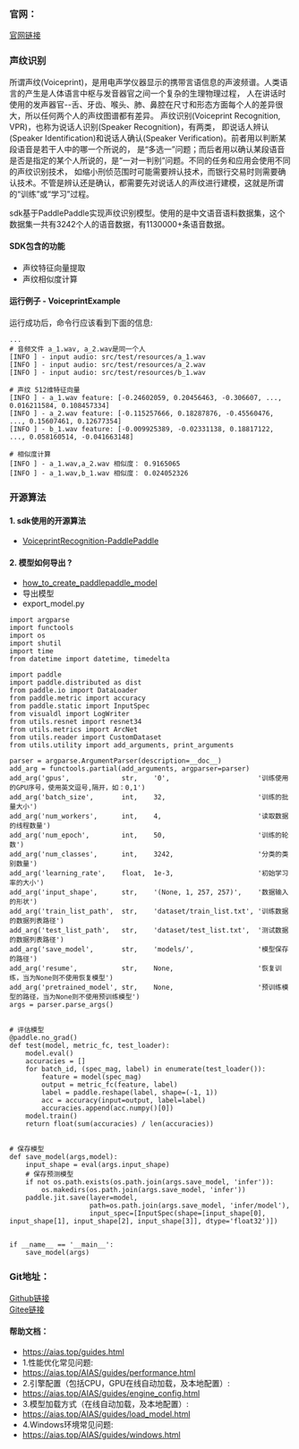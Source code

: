 ### 官网：
[官网链接](https://www.aias.top/)


### 声纹识别
所谓声纹(Voiceprint)，是用电声学仪器显示的携带言语信息的声波频谱。人类语言的产生是人体语言中枢与发音器官之间一个复杂的生理物理过程，
人在讲话时使用的发声器官--舌、牙齿、喉头、肺、鼻腔在尺寸和形态方面每个人的差异很大，所以任何两个人的声纹图谱都有差异。
声纹识别(Voiceprint Recognition, VPR)，也称为说话人识别(Speaker Recognition)，有两类，
即说话人辨认(Speaker Identification)和说话人确认(Speaker Verification)。前者用以判断某段语音是若干人中的哪一个所说的，
是“多选一”问题；而后者用以确认某段语音是否是指定的某个人所说的，是“一对一判别”问题。不同的任务和应用会使用不同的声纹识别技术，
如缩小刑侦范围时可能需要辨认技术，而银行交易时则需要确认技术。不管是辨认还是确认，都需要先对说话人的声纹进行建模，这就是所谓的“训练”或“学习”过程。

sdk基于PaddlePaddle实现声纹识别模型。使用的是中文语音语料数据集，这个数据集一共有3242个人的语音数据，有1130000+条语音数据。

#### SDK包含的功能
- 声纹特征向量提取
- 声纹相似度计算

#### 运行例子 - VoiceprintExample
运行成功后，命令行应该看到下面的信息:
```text
...
# 音频文件 a_1.wav, a_2.wav是同一个人
[INFO ] - input audio: src/test/resources/a_1.wav
[INFO ] - input audio: src/test/resources/a_2.wav
[INFO ] - input audio: src/test/resources/b_1.wav

# 声纹 512维特征向量
[INFO ] - a_1.wav feature: [-0.24602059, 0.20456463, -0.306607, ..., 0.016211584, 0.108457334]
[INFO ] - a_2.wav feature: [-0.115257666, 0.18287876, -0.45560476, ..., 0.15607461, 0.12677354]
[INFO ] - b_1.wav feature: [-0.009925389, -0.02331138, 0.18817122, ..., 0.058160514, -0.041663148]

# 相似度计算
[INFO ] - a_1.wav,a_2.wav 相似度： 0.9165065
[INFO ] - a_1.wav,b_1.wav 相似度： 0.024052326
```


### 开源算法
#### 1. sdk使用的开源算法
- [VoiceprintRecognition-PaddlePaddle](https://github.com/yeyupiaoling/VoiceprintRecognition-PaddlePaddle)
#### 2. 模型如何导出 ?
- [how_to_create_paddlepaddle_model](http://docs.djl.ai/docs/paddlepaddle/how_to_create_paddlepaddle_model_zh.html)
- 导出模型
- export_model.py
```text
import argparse
import functools
import os
import shutil
import time
from datetime import datetime, timedelta

import paddle
import paddle.distributed as dist
from paddle.io import DataLoader
from paddle.metric import accuracy
from paddle.static import InputSpec
from visualdl import LogWriter
from utils.resnet import resnet34
from utils.metrics import ArcNet
from utils.reader import CustomDataset
from utils.utility import add_arguments, print_arguments

parser = argparse.ArgumentParser(description=__doc__)
add_arg = functools.partial(add_arguments, argparser=parser)
add_arg('gpus',             str,    '0',                      '训练使用的GPU序号，使用英文逗号,隔开，如：0,1')
add_arg('batch_size',       int,    32,                       '训练的批量大小')
add_arg('num_workers',      int,    4,                        '读取数据的线程数量')
add_arg('num_epoch',        int,    50,                       '训练的轮数')
add_arg('num_classes',      int,    3242,                     '分类的类别数量')
add_arg('learning_rate',    float,  1e-3,                     '初始学习率的大小')
add_arg('input_shape',      str,    '(None, 1, 257, 257)',    '数据输入的形状')
add_arg('train_list_path',  str,    'dataset/train_list.txt', '训练数据的数据列表路径')
add_arg('test_list_path',   str,    'dataset/test_list.txt',  '测试数据的数据列表路径')
add_arg('save_model',       str,    'models/',                '模型保存的路径')
add_arg('resume',           str,    None,                     '恢复训练，当为None则不使用恢复模型')
add_arg('pretrained_model', str,    None,                     '预训练模型的路径，当为None则不使用预训练模型')
args = parser.parse_args()


# 评估模型
@paddle.no_grad()
def test(model, metric_fc, test_loader):
    model.eval()
    accuracies = []
    for batch_id, (spec_mag, label) in enumerate(test_loader()):
        feature = model(spec_mag)
        output = metric_fc(feature, label)
        label = paddle.reshape(label, shape=(-1, 1))
        acc = accuracy(input=output, label=label)
        accuracies.append(acc.numpy()[0])
    model.train()
    return float(sum(accuracies) / len(accuracies))


# 保存模型
def save_model(args,model):
    input_shape = eval(args.input_shape)
    # 保存预测模型
    if not os.path.exists(os.path.join(args.save_model, 'infer')):
        os.makedirs(os.path.join(args.save_model, 'infer'))
    paddle.jit.save(layer=model,
                    path=os.path.join(args.save_model, 'infer/model'),
                    input_spec=[InputSpec(shape=[input_shape[0], input_shape[1], input_shape[2], input_shape[3]], dtype='float32')])


if __name__ == '__main__':
    save_model(args)
```



### Git地址：   
[Github链接](https://github.com/mymagicpower/AIAS)    
[Gitee链接](https://gitee.com/mymagicpower/AIAS)   



#### 帮助文档：
- https://aias.top/guides.html
- 1.性能优化常见问题:
- https://aias.top/AIAS/guides/performance.html
- 2.引擎配置（包括CPU，GPU在线自动加载，及本地配置）:
- https://aias.top/AIAS/guides/engine_config.html
- 3.模型加载方式（在线自动加载，及本地配置）:
- https://aias.top/AIAS/guides/load_model.html
- 4.Windows环境常见问题:
- https://aias.top/AIAS/guides/windows.html
